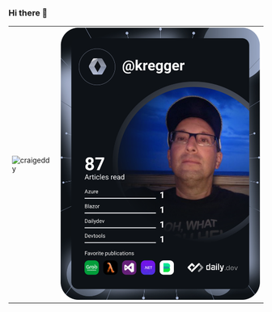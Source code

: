 ### Hi there 👋
<table align="center">
  <tr>
    <td>
      <img align="top" src="https://github-readme-stats.vercel.app/api?username=craigeddy&show_icons=true&hide_border=true&custom_title=Craig%27s%20Stats" alt="craigeddy" />  
    </td>
    <td>
      <a href="https://app.daily.dev/DailyDevTips"><img src="https://github.com/craigeddy/craigeddy/blob/master/devcard.svg" width="400" alt="Craig Eddy's Dev Card"/></a>
    </td>
  </tr>
</table>
  

